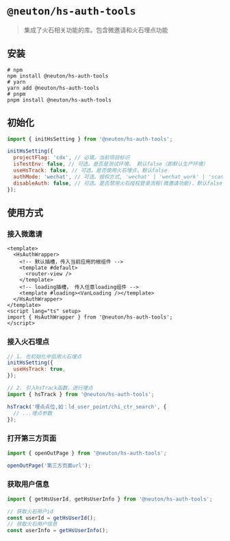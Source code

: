 # `@neuton/hs-auth-tools`

> 集成了火石相关功能的库。包含微邀请和火石埋点功能

## 安装

```
# npm
npm install @neuton/hs-auth-tools
# yarn
yarn add @neuton/hs-auth-tools
# pnpm
pnpm install @neuton/hs-auth-tools

```

## 初始化

```javascript
import { initHsSetting } from '@neuton/hs-auth-tools';

initHsSetting({
  projectFlag: 'cdx', // 必填。当前项目标识
  isTestEnv: false, // 可选。是否是测试环境， 默认false（即默认生产环境）
  useHsTrack: false, // 可选。是否使用火石埋点，默认false
  authMode: 'wechat', // 可选。授权方式, 'wechat' | 'wechat_work' | 'scan'。默认wechat
  disableAuth: false, // 可选。是否禁用火石授权登录流程(微邀请功能)，默认false
});
```

## 使用方式

### 接入微邀请

```vue
<template>
  <HsAuthWrapper>
    <!-- 默认插槽，传入当前应用的根组件 -->
    <template #default>
      <router-view />
    </template>
    <!-- loading插槽， 传入任意loading组件 -->
    <template #loading><VanLoading /></template>
  </HsAuthWrapper>
</template>
<script lang="ts" setup>
import { HsAuthWrapper } from '@neuton/hs-auth-tools';
</script>
```

### 接入火石埋点

```javascript
// 1. 在初始化中启用火石埋点
initHsSetting({
  useHsTrack: true,
});

// 2. 引入hsTrack函数，进行埋点
import { hsTrack } from '@neuton/hs-auth-tools';

hsTrack('埋点点位,如：ld_user_point/chi_ctr_search', {
  // ...埋点参数
});
```

### 打开第三方页面

```javascript
import { openOutPage } from '@neuton/hs-auth-tools';

openOutPage('第三方页面url');
```

### 获取用户信息

```javascript
import { getHsUserId, getHsUserInfo } from '@neuton/hs-auth-tools';

// 获取火石用户id
const userId = getHsUserId();
// 获取火石用户信息
const userInfo = getHsUserInfo();
```
